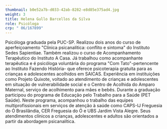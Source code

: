 ```yaml
---
thumbnail: b0e52a7b-d033-42ab-8282-e8d85e375ad4.jpg
weight: 3
title: Helena Gullo Barcellos da Silva
role: Psicóloga
crp: " 06/167899"
---
```

Psicóloga graduada pela PUC-SP.
Realizou dois anos do curso de aperfeiçoamento "Clínica psicanalítica: conflito e sintoma" do Instituto Sedes Sapientiae. Também realizou o curso de Acompanhamento Terapêutico do Instituto A Casa. Já trabalhou como acompanhante terapêutica e é psicóloga voluntária do programa "Com Tato"-pertencente ao Instituto Fazendo História- que oferece psicoterapia gratuita para as crianças e adolescentes acolhidos em SAICAS. 
Experiência em instituições como Projeto Quixote, voltado ao atendimento de crianças e adolescentes em situação de vulnerabilidade social e o Centro de Acolhida do Amparo Maternal, serviço de acolhimento para mães e bebês. 
Durante a graduação participou do programa de Educação pelo Trabalho para a Saúde (PET Saúde). Neste programa, acompanhou o trabalho das equipes multiprofissionais em serviços de atenção à saúde como CAPS-IJ Freguesia do Ó Brasilândia, CER Freguesia do Ó e UBS Jardim Vista Alegre. 
Seus atendimentos clínicos a crianças, adolescentes e adultos são orientados a partir da abordagem psicanalítica.